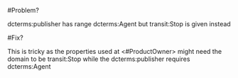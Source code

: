 #Problem?

dcterms:publisher has range dcterms:Agent but transit:Stop is given instead

#Fix?

This is tricky as the properties used at <#ProductOwner> might need the domain to be transit:Stop while the dcterms:publisher requires dcterms:Agent

